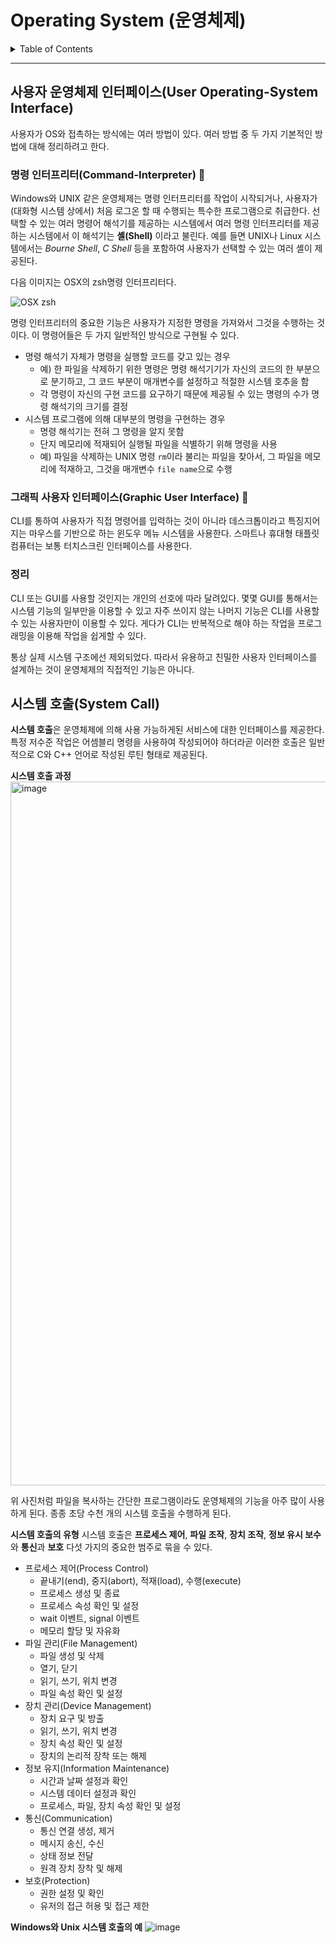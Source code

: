 <h1>Operating System (운영체제)</h1>

<details>
<summary>Table of Contents</summary>

- [사용자 운영체제 인터페이스(User Operating-System Interface)](#사용자-운영체제-인터페이스user-operating-system-interface)
  - [명령 인터프리터(Command-Interpreter) 🔗](#명령-인터프리터command-interpreter-)
  - [그래픽 사용자 인터페이스(Graphic User Interface) 🔗](#그래픽-사용자-인터페이스graphic-user-interface-)
  - [정리](#정리)
- [시스템 호출(System Call)](#시스템-호출system-call)

</details>

---

## 사용자 운영체제 인터페이스(User Operating-System Interface)
사용자가 OS와 접촉하는 방식에는 여러 방법이 있다. 여러 방법 중 두 가지 기본적인 방법에 대해 정리하려고 한다. 

### 명령 인터프리터(Command-Interpreter) 🔗
Windows와 UNIX 같은 운영체제는 명령 인터프리터를 작업이 시작되거나, 사용자가(대화형 시스템 상에서) 처음 로그온 할 때 수행되는 특수한 프로그램으로 취급한다. 
선택할 수 있는 여러 명령어 해석기를 제공하는 시스템에서 여러 명령 인터프리터를 제공하는 시스템에서 이 해석기는 **셸(Shell)** 이라고 불린다.
예를 들면 UNIX나 Linux 시스템에서는 *Bourne Shell*, *C Shell* 등을 포함하여 사용자가 선택할 수 있는 여러 셸이 제공된다.

다음 이미지는 OSX의 zsh명령 인터프리터다.

![OSX zsh](https://user-images.githubusercontent.com/45463495/155632574-6f9f45a0-1d74-472a-a189-1921abe5bd8b.png)


명령 인터프리터의 중요한 기능은 사용자가 지정한 명령을 가져와서 그것을 수행하는 것이다. 이 명령어들은 두 가지 일반적인 방식으로 구현될 수 있다.

- 명령 해석기 자체가 명령을 실행할 코드를 갖고 있는 경우
  - 예) 한 파일을 삭제하기 위한 명령은 명령 해석기기가 자신의 코드의 한 부분으로 분기하고, 그 코드 부분이 매개변수를 설정하고 적절한 시스템 호추을 함
  - 각 명령이 자신의 구현 코드를 요구하기 때문에 제공될 수 있는 명령의 수가 명령 해석기의 크기를 결정
- 시스템 프로그램에 의해 대부분의 명령을 구현하는 경우
  - 명령 해석기는 전혀 그 명령을 알지 못함
  - 단지 메모리에 적재되어 실행될 파일을 식별하기 위해 명령을 사용
  - 예) 파일을 삭제하는 UNIX 명령 `rm`이라 불리는 파일을 찾아서, 그 파일을 메모리에 적재하고, 그것을 매개변수 `file name`으로 수행

### 그래픽 사용자 인터페이스(Graphic User Interface) 🔗
CLI를 통하여 사용자가 직접 명령어를 입력하는 것이 아니라 데스크톱이라고 특징지어지는 마우스를 기반으로 하는 윈도우 메뉴 시스템을 사용한다. 스마트나 휴대형 태플릿 컴퓨터는 보통 터치스크린 인터페이스를 사용한다.

### 정리
CLI 또는 GUI를 사용할 것인지는 개인의 선호에 따라 달려있다. 몇몇 GUI를 통해서는 시스템 기능의 일부만을 이용할 수 있고 자주 쓰이지 않는 나머지 기능은 CLI를 사용할 수 있는 사용자만이 이용할 수 있다. 게다가 CLI는 반복적으로 해야 하는 작업을 프로그래밍을 이용해 작업을 쉽게할 수 있다.

통상 실제 시스템 구조에선 제외되었다. 따라서 유용하고 친밀한 사용자 인터페이스를 설계하는 것이 운영체제의 직접적인 기능은 아니다.

## 시스템 호출(System Call)
**시스템 호출**은 운영체제에 의해 사용 가능하게된 서비스에 대한 인터페이스를 제공한다. 특정 저수준 작업은 어셈블리 명령을 사용하여 작성되어야 하더라곧 이러한 호출은 일반적으로 C와 C++ 언어로 작성된 루틴 형태로 제공된다.

**시스템 호출 과정**
<img width="1126" alt="image" src="https://user-images.githubusercontent.com/45463495/155646015-5f526f69-4624-4b58-8dc6-8b5158256df5.png">

위 사진처럼 파일을 복사하는 간단한 프로그램이라도 운영체제의 기능을 아주 많이 사용하게 된다. 종종 초당 수천 개의 시스템 호출을 수행하게 된다.

**시스템 호출의 유형**
시스템 호출은 **프로세스 제어**, **파일 조작**, **장치 조작**, **정보 유시 보수**와 **통신**과 **보호** 다섯 가지의 중요한 범주로 묶을 수 있다.

- 프로세스 제어(Process Control)
  - 끝내기(end), 중지(abort), 적재(load), 수행(execute)
  - 프로세스 생성 및 종료
  - 프로세스 속성 확인 및 설정
  - wait 이벤트, signal 이벤트
  - 메모리 할당 및 자유화
- 파일 관리(File Management)
  - 파일 생성 및 삭제
  - 열기, 닫기
  - 읽기, 쓰기, 위치 변경
  - 파일 속성 확인 및 설정
- 장치 관리(Device Management)
  - 장치 요구 및 방출
  - 읽기, 쓰기, 위치 변경
  - 장치 속성 확인 및 설정
  - 장치의 논리적 장착 또는 해제
- 정보 유지(Information Maintenance)
  - 시간과 날짜 설정과 확인
  - 시스템 데이터 설정과 확인
  - 프로세스, 파일, 장치 속성 확인 및 설정
- 통신(Communication)
  - 통신 연결 생성, 제거
  - 메시지 송신, 수신
  - 상태 정보 전달
  - 원격 장치 장착 및 해제
- 보호(Protection)
  - 권한 설정 및 확인
  - 유저의 접근 허용 및 접근 제한

**Windows와 Unix 시스템 호출의 예**
![image](https://user-images.githubusercontent.com/45463495/158323681-68208c27-e5f0-4675-810a-e09d55ce038a.png)
